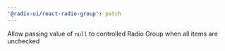 ```yaml
---
'@radix-ui/react-radio-group': patch
---
```


Allow passing value of `null` to controlled Radio Group when all items are unchecked
